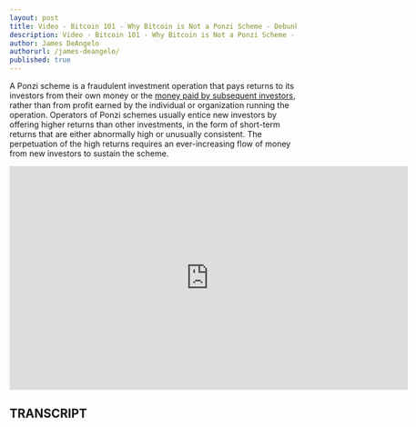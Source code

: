 ```yaml
---
layout: post
title: Video - Bitcoin 101 - Why Bitcoin is Not a Ponzi Scheme - Debunking Bitcoin Myths - Part 1
description: Video - Bitcoin 101 - Why Bitcoin is Not a Ponzi Scheme - Debunking Bitcoin Myths - Part 1
author: James DeAngelo
authorurl: /james-deangelo/
published: true
---
```


<p>A Ponzi scheme is a fraudulent investment operation that pays returns to its investors from their own money or the <a href="/bitcoin-venture-investing/">money paid by subsequent investors</a>, rather than from profit earned by the individual or organization running the operation. Operators of Ponzi schemes usually entice new investors by offering higher returns than other investments, in the form of short-term returns that are either abnormally high or unusually consistent. The perpetuation of the high returns requires an ever-increasing flow of money from new investors to sustain the scheme.</p>

<center><iframe width="700" height="394" src="https://www.youtube.com/embed/7u4F8cpzqao?list=PLzctEq7iZD-7-DgJM604zsndMapn9ff6q" frameborder="0" allowfullscreen></iframe></center>

<h2>TRANSCRIPT</h2>
